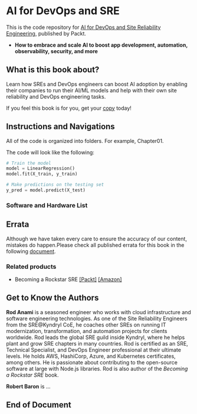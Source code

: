 # AI for DevOps and SRE

This is the code repository for [AI for DevOps and Site Reliability Engineering](TBD), published by Packt.

* **How to embrace and scale AI to boost app development, automation, observability, security, and more**

## What is this book about?

Learn how SREs and DevOps engineers can boost AI adoption by enabling their companies to run their AI/ML models and help with their own site reliability and DevOps engineering tasks.

If you feel this book is for you, get your [copy](TBD) today!

## Instructions and Navigations

All of the code is organized into folders. For example, Chapter01.

The code will look like the following:

```python
# Train the model
model = LinearRegression()
model.fit(X_train, y_train)

# Make predictions on the testing set
y_pred = model.predict(X_test)
```

### Software and Hardware List

## Errata

Although we have taken every care to ensure the accuracy of our content, mistakes do happen.Please check all published errata for this book in the following [document](ERRATA.md).

### Related products

* Becoming a Rockstar SRE [[Packt]](https://www.packtpub.com/product/becoming-a-rockstar-sre/9781803239224) [[Amazon]](https://packt.link/H0G2R)

## Get to Know the Authors

**Rod Anami**
is a seasoned engineer who works with cloud infrastructure and software engineering technologies. As one of the Site Reliability Engineers from the SRE@Kyndryl CoE, he coaches other SREs on running IT modernization, transformation, and automation projects for clients worldwide. Rod leads the global SRE guild inside Kyndryl, where he helps plant and grow SRE chapters in many countries. Rod is certified as an SRE, Technical Specialist, and DevOps Engineer professional at their ultimate levels. He holds AWS, HashiCorp, Azure, and Kubernetes certificates, among others. He is passionate about contributing to the open-source software at large with Node.js libraries. Rod is also author of the *Becoming a Rockstar SRE* book.

**Robert Baron**
is ...

## End of Document
